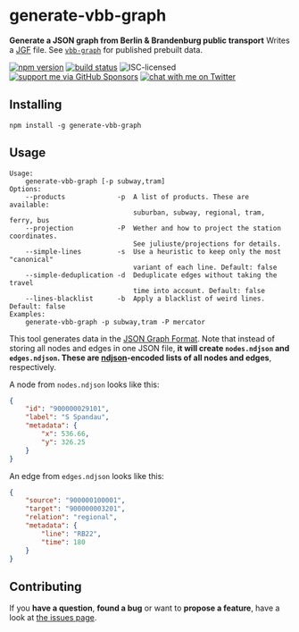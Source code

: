 # generate-vbb-graph

**Generate a JSON graph from Berlin & Brandenburg public transport** Writes a [JGF](http://jsongraphformat.info) file. See [`vbb-graph`](https://github.com/derhuerst/vbb-graph) for published prebuilt data.

[![npm version](https://img.shields.io/npm/v/generate-vbb-graph.svg)](https://www.npmjs.com/package/generate-vbb-graph)
[![build status](https://img.shields.io/travis/derhuerst/generate-vbb-graph.svg)](https://travis-ci.org/derhuerst/generate-vbb-graph)
![ISC-licensed](https://img.shields.io/github/license/derhuerst/generate-vbb-graph.svg)
[![support me via GitHub Sponsors](https://img.shields.io/badge/support%20me-donate-fa7664.svg)](https://github.com/sponsors/derhuerst)
[![chat with me on Twitter](https://img.shields.io/badge/chat%20with%20me-on%20Twitter-1da1f2.svg)](https://twitter.com/derhuerst)


## Installing

```shell
npm install -g generate-vbb-graph
```


## Usage

```
Usage:
    generate-vbb-graph [-p subway,tram]
Options:
    --products             -p  A list of products. These are available:
                               suburban, subway, regional, tram, ferry, bus
    --projection           -P  Wether and how to project the station coordinates.
                               See juliuste/projections for details.
    --simple-lines         -s  Use a heuristic to keep only the most "canonical"
                               variant of each line. Default: false
    --simple-deduplication -d  Deduplicate edges without taking the travel
                               time into account. Default: false
    --lines-blacklist      -b  Apply a blacklist of weird lines. Default: false
Examples:
    generate-vbb-graph -p subway,tram -P mercator
```

This tool generates data in the [JSON Graph Format](https://github.com/jsongraph/json-graph-specification/blob/master/README.rst#json-graph-specification). Note that instead of storing all nodes and edges in one JSON file, **it will create `nodes.ndjson` and `edges.ndjson`. These are [ndjson](http://ndjson.org)-encoded lists of all nodes and edges**, respectively.

A node from `nodes.ndjson` looks like this:

```json
{
	"id": "900000029101",
	"label": "S Spandau",
	"metadata": {
		"x": 536.66,
		"y": 326.25
	}
}
```

An edge from `edges.ndjson` looks like this:

```json
{
	"source": "900000100001",
	"target": "900000003201",
	"relation": "regional",
	"metadata": {
		"line": "RB22",
		"time": 180
	}
}
```


## Contributing

If you **have a question**, **found a bug** or want to **propose a feature**, have a look at [the issues page](https://github.com/derhuerst/generate-vbb-graph/issues).
